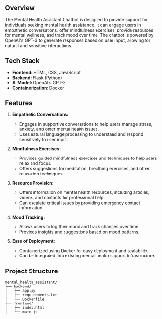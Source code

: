 ## Overview
The Mental Health Assistant Chatbot is designed to provide support for individuals seeking mental health assistance. It can engage users in empathetic conversations, offer mindfulness exercises, provide resources for mental wellness, and track mood over time. The chatbot is powered by OpenAI's GPT-3 to generate responses based on user input, allowing for natural and sensitive interactions.

## Tech Stack
- **Frontend:** HTML, CSS, JavaScript
- **Backend:** Flask (Python)
- **AI Model:** OpenAI's GPT-3
- **Containerization:** Docker

## Features
1. **Empathetic Conversations:**
   - Engages in supportive conversations to help users manage stress, anxiety, and other mental health issues.
   - Uses natural language processing to understand and respond sensitively to user input.

2. **Mindfulness Exercises:**
   - Provides guided mindfulness exercises and techniques to help users relax and focus.
   - Offers suggestions for meditation, breathing exercises, and other relaxation techniques.

3. **Resource Provision:**
   - Offers information on mental health resources, including articles, videos, and contacts for professional help.
   - Can escalate critical issues by providing emergency contact information.

4. **Mood Tracking:**
   - Allows users to log their mood and track changes over time.
   - Provides insights and suggestions based on mood patterns.

5. **Ease of Deployment:**
   - Containerized using Docker for easy deployment and scalability.
   - Can be integrated into existing mental health support infrastructure.

## Project Structure
```plaintext
mental_health_assistant/
├── backend/
│   ├── app.py
│   ├── requirements.txt
│   └── Dockerfile
├── frontend/
│   ├── index.html
│   └── main.js
